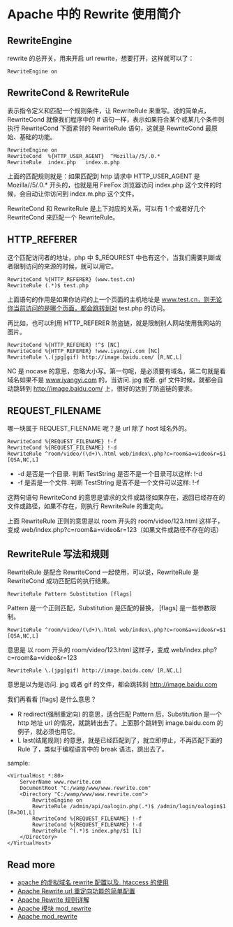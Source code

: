 # Apache 中的 Rewrite 使用简介

## RewriteEngine

rewrite 的总开关，用来开启 url rewrite，想要打开，这样就可以了：

```
RewriteEngine on
```


## RewriteCond & RewriteRule

表示指令定义和匹配一个规则条件，让 RewriteRule 来重写。说的简单点，RewriteCond 就像我们程序中的 if 语句一样，表示如果符合某个或某几个条件则执行 RewriteCond 下面紧邻的 RewriteRule 语句，这就是 RewriteCond 最原始、基础的功能。

```
RewriteEngine on
RewriteCond  %{HTTP_USER_AGENT}  ^Mozilla//5/.0.*
RewriteRule  index.php   index.m.php
```

上面的匹配规则就是：如果匹配到 http 请求中 HTTP_USER_AGENT 是 Mozilla//5/.0.* 开头的，也就是用 FireFox 浏览器访问 index.php 这个文件的时候，会自动让你访问到 index.m.php 这个文件。

RewriteCond 和 RewriteRule 是上下对应的关系。可以有 1 个或者好几个 RewriteCond 来匹配一个 RewriteRule。


## HTTP_REFERER

这个匹配访问者的地址，php 中 $_REQUREST 中也有这个，当我们需要判断或者限制访问的来源的时候，就可以用它。

```
RewriteCond %{HTTP_REFERER} (www.test.cn)
RewriteRule (.*)$ test.php
```

上面语句的作用是如果你访问的上一个页面的主机地址是 www.test.cn，则无论你当前访问的是哪个页面，都会跳转到对 test.php 的访问。

再比如，也可以利用 HTTP_REFERER 防盗链，就是限制别人网站使用我网站的图片。

```
RewriteCond %{HTTP_REFERER} !^$ [NC]
RewriteCond %{HTTP_REFERER} !www.iyangyi.com [NC]
RewriteRule \.(jpg|gif) http://image.baidu.com/ [R,NC,L]
```

NC 是 nocase 的意思，忽略大小写。第一句呢，是必须要有域名，第二句就是看域名如果不是 www.iyangyi.com 的，当访问. jpg 或者. gif 文件时候，就都会自动跳转到 http://image.baidu.com/ 上，很好的达到了防盗链的要求。


## REQUEST_FILENAME

哪一块属于 REQUEST_FILENAME 呢？是 url 除了 host 域名外的。

```
RewriteCond %{REQUEST_FILENAME} !-f
RewriteCond %{REQUEST_FILENAME} !-d
RewriteRule ^room/video/(\d+)\.html web/index\.php?c=room&a=video&r=$1 [QSA,NC,L]
```

- -d 是否是一个目录. 判断 TestString 是否不是一个目录可以这样: !-d
- -f 是否是一个文件. 判断 TestString 是否不是一个文件可以这样: !-f

这两句语句 RewriteCond 的意思是请求的文件或路径如果存在，返回已经存在的文件或路径，如果不存在，则执行 RewriteRule  的重定向。

上面 RewriteRule 正则的意思是以 room 开头的 room/video/123.html 这样子，变成 web/index.php?c=room&a=video&r=123（如果文件或路径不存在的话）


## RewriteRule 写法和规则

RewriteRule 是配合 RewriteCond 一起使用，可以说，RewriteRule 是 RewriteCond 成功匹配后的执行结果。

```
RewriteRule Pattern Substitution [flags]
```
Pattern 是一个正则匹配，Substitution 是匹配的替换， [flags] 是一些参数限制。

```
RewriteRule ^room/video/(\d+)\.html web/index\.php?c=room&a=video&r=$1 [QSA,NC,L]
```

意思是 以 room 开头的 room/video/123.html 这样子，变成 web/index.php?c=room&a=video&r=123

```
RewriteRule \.(jpg|gif) http://image.baidu.com/ [R,NC,L]
```

意思是以为是访问. jpg 或者 gif 的文件，都会跳转到 http://image.baidu.com

我们再看看 [flags] 是什么意思？

- R redirect(强制重定向) 的意思，适合匹配 Pattern 后，Substitution 是一个 http 地址 url 的情况，就跳转出去了。上面那个跳转到 image.baidu.com 的例子，就必须也用它。
- L last(结尾规则) 的意思，就是已经匹配到了，就立即停止，不再匹配下面的 Rule 了，类似于编程语言中的 break 语法，跳出去了。

sample:

```
<VirtualHost *:80>
    ServerName www.rewrite.com
    DocumentRoot "C:/wamp/www/www.rewrite.com"
    <Directory "C:/wamp/www/www.rewrite.com">
        RewriteEngine on
        RewriteRule /admin/api/oalogin.php(.*)$ /admin/login/oalogin$1 [R=301,L]
        RewriteCond %{REQUEST_FILENAME} !-f
        RewriteCond %{REQUEST_FILENAME} !-d
        RewriteRule ^(.*)$ index.php/$1 [L]
    </Directory>
</VirtualHost>
```

## Read more

- [apache 的虚拟域名 rewrite 配置以及. htaccess 的使用](https://www.zybuluo.com/phper/note/73726)
- [Apache Rewrite url 重定向功能的简单配置](http://www.jb51.net/article/24435.htm)
- [Apache Rewrite 规则详解](http://www.ha97.com/3460.html)
- [Apache 模块 mod_rewrite](http://man.chinaunix.net/newsoft/ApacheMenual_CN_2.2new/mod/mod_rewrite.html)
- [Apache mod_rewrite](http://httpd.apache.org/docs/2.4/zh-cn/rewrite/)

